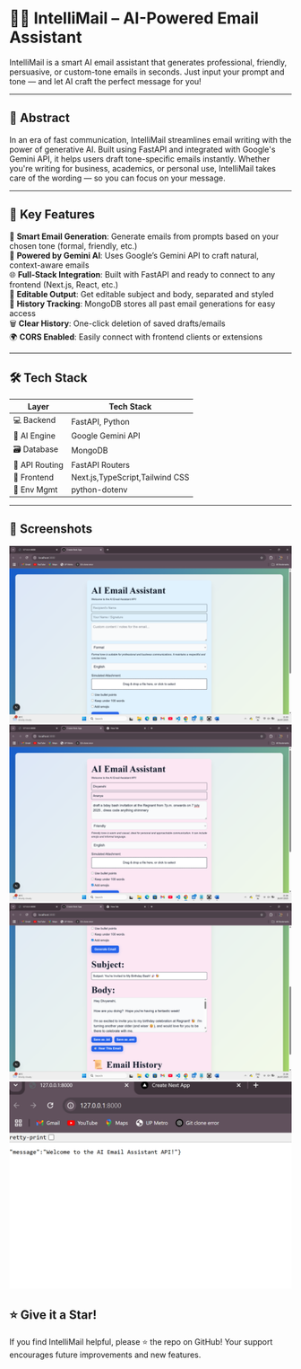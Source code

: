 # 💌✨ IntelliMail – AI-Powered Email Assistant

IntelliMail is a smart AI email assistant that generates professional, friendly, persuasive, or custom-tone emails in seconds. Just input your prompt and tone — and let AI craft the perfect message for you!

---

## 🌟 Abstract

In an era of fast communication, IntelliMail streamlines email writing with the power of generative AI. Built using FastAPI and integrated with Google's Gemini API, it helps users draft tone-specific emails instantly. Whether you're writing for business, academics, or personal use, IntelliMail takes care of the wording — so you can focus on your message.

---

## 🚀 Key Features

📨 **Smart Email Generation**: Generate emails from prompts based on your chosen tone (formal, friendly, etc.)  
🤖 **Powered by Gemini AI**: Uses Google’s Gemini API to craft natural, context-aware emails  
🌐 **Full-Stack Integration**: Built with FastAPI and ready to connect to any frontend (Next.js, React, etc.)  
📝 **Editable Output**: Get editable subject and body, separated and styled  
📜 **History Tracking**: MongoDB stores all past email generations for easy access  
🗑️ **Clear History**: One-click deletion of saved drafts/emails  
🌍 **CORS Enabled**: Easily connect with frontend clients or extensions  

---

## 🛠️ Tech Stack

| Layer         | Tech Stack                        |
|---------------|------------------------------------|
| 💻 Backend     | FastAPI, Python                    |
| 🧠 AI Engine   | Google Gemini API                  |
| 🗃️ Database     | MongoDB                            |
| 🔗 API Routing | FastAPI Routers                     |
|🎨 Frontend     | Next.js,TypeScript,Tailwind CSS
| 🔐 Env Mgmt    | python-dotenv                      |

---

## 📸 Screenshots

![UI](screenshots/ss1.png)  
![Upload](screenshots/ss2.png)  
![Result](screenshots/ss3.png)
![Backend](screenshots/backend.png)  

## ⭐️ Give it a Star!

If you find IntelliMail helpful, please ⭐️ the repo on GitHub! Your support encourages future improvements and new features.
